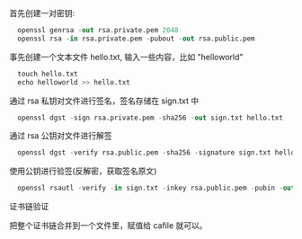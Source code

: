 

首先创建一对密钥:
```s
  openssl genrsa -out rsa.private.pem 2048
  openssl rsa -in rsa.private.pem -pubout -out rsa.public.pem
```

事先创建一个文本文件 hello.txt, 输入一些内容，比如 "helloworld"
```s
  touch hello.txt
  echo helloworld >> hello.txt
```

通过 rsa 私钥对文件进行签名，签名存储在 sign.txt 中
```s
  openssl dgst -sign rsa.private.pem -sha256 -out sign.txt hello.txt
```

通过 rsa 公钥对文件进行解签
```s
  openssl dgst -verify rsa.public.pem -sha256 -signature sign.txt hello.txt
```

使用公钥进行验签(反解密，获取签名原文)
```s
  openssl rsautl -verify -in sign.txt -inkey rsa.public.pem -pubin -out hello.plain.txt -raw
```

证书链验证

把整个证书链合并到一个文件里，赋值给 cafile 就可以。
